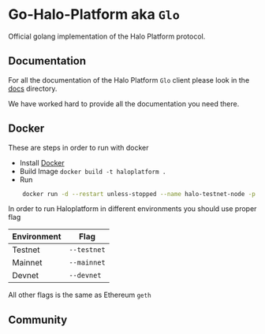# Go-Halo-Platform aka `Glo`

Official golang implementation of the Halo Platform protocol.

## Documentation

For all the documentation of the Halo Platform `Glo` client please look in the [docs](docs) directory. 

We have worked hard to provide all the documentation you need there.

## Docker

These are steps in order to run with docker

* Install [Docker](https://www.docker.com/)
* Build Image `docker build -t haloplatform .`
* Run
```sh
    docker run -d --restart unless-stopped --name halo-testnet-node -p 9565:9565 -p 9566:9566 -v ~/home/docker/halo-nodes/:/go-halo/qdata haloplatform --mainnet --rpc --rpcaddr 0.0.0.0 --rpcport 9565 --rpcapi admin,db,eth,debug,miner,net,shh,txpool,personal,web3,quorum --emitcheckpoints --ws --wsport 9566 --wsaddr 0.0.0.0 --wsorigins 127.0.0.1 --wsapi eth,web3
```
In order to run Haloplatform in different environments you should use proper flag

|Environment|Flag       |
|-----------|-----------|
|Testnet    |`--testnet`|
|Mainnet    |`--mainnet`|
|Devnet     |`--devnet` |

All other flags is the same as Ethereum `geth`
## Community
